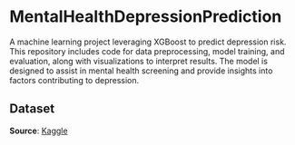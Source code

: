 # MentalHealthDepressionPrediction
 A machine learning project leveraging XGBoost to predict depression risk. This repository includes code for data preprocessing, model training, and evaluation, along with visualizations to interpret results. The model is designed to assist in mental health screening and provide insights into factors contributing to depression.

## Dataset

**Source**: [Kaggle](https://www.kaggle.com/competitions/playground-series-s4e11/data?select=train.csv)
